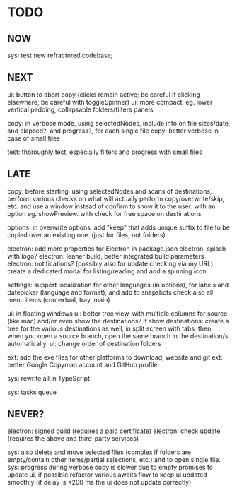 # TODO

## NOW
sys: test new refractored codebase;

## NEXT
ui: button to abort copy (clicks remain active; be careful if clicking elsewhere, be careful with toggleSpinner)
ui: more compact, eg. lower vertical padding, collapsable folders/filters panels 

copy: in verbose mode, using selectedNodes, include info on file sizes/date, and elapsed?, and progress?, for each single file
copy: better verbose in case of small files

test: thoroughly test, especially filters and progress with small files

## LATE
copy: before starting, using selectedNodes and scans of destinations, perform various checks on what will actually perform copy/overwrite/skip, etc. and use a window instead of confirm to show it to the user.
      with an option eg. showPreview. with check for free space on destinations

options: in overwrite options, add "keep" that adds unique suffix to file to be copied over an existing one. (just for files, not folders)

electron: add more properties for Electron in package.json
electron: splash with logo?
electron: leaner build, better integrated build parameters
electron: notifications? (possibly also for update checking via my URL)
          create a dedicated modal for listing/reading and add a spinning icon

settings: support localization for other languages (in options), for labels and datepicker (language and format); and add to snapshots
check also all menu items (contextual, tray, main)

ui: in floating windows
ui: better tree view, with multiple columns for source (like mac) and/or even show the destinations?
    if show destinations: create a tree for the various destinations as well, in split screen with tabs; 
    then, when you open a source branch, open the same branch in the destination/s automatically.
ui: change order of destination folders

ext: add the exe files for other platforms to download, website and git
ext: better Google Copyman account and GitHub profile

sys: rewrite all in TypeScript

sys: tasks queue

## NEVER?
electron: signed build (requires a paid certificate)
electron: check update (requires the above and third-party services)

sys: also delete and move selected files (complex if folders are empty/contain other items/partial selections, etc.) and to open single file.
sys: progress during verbose copy is slower due to empty promises to update ui, if possible refactor various awaits flow to keep ui updated smoothly (if delay is <200 ms the ui does not update correctly)
